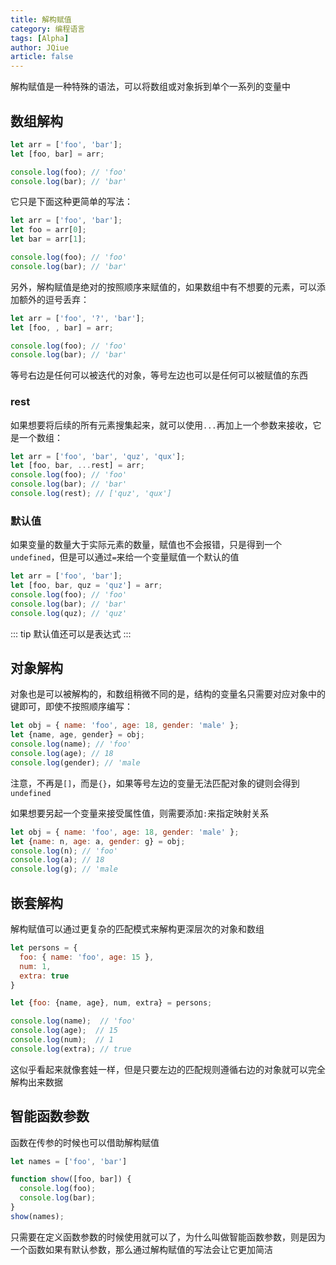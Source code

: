 ```yaml
---
title: 解构赋值
category: 编程语言
tags: [Alpha]
author: JQiue
article: false
---
```


解构赋值是一种特殊的语法，可以将数组或对象拆到单个一系列的变量中

## 数组解构

```js
let arr = ['foo', 'bar'];
let [foo, bar] = arr;

console.log(foo); // 'foo'
console.log(bar); // 'bar'
```

它只是下面这种更简单的写法：

```js
let arr = ['foo', 'bar'];
let foo = arr[0];
let bar = arr[1];

console.log(foo); // 'foo'
console.log(bar); // 'bar'
```

另外，解构赋值是绝对的按照顺序来赋值的，如果数组中有不想要的元素，可以添加额外的逗号丢弃：

```js
let arr = ['foo', '?', 'bar'];
let [foo, , bar] = arr;

console.log(foo); // 'foo'
console.log(bar); // 'bar'
```

等号右边是任何可以被迭代的对象，等号左边也可以是任何可以被赋值的东西

### rest

如果想要将后续的所有元素搜集起来，就可以使用`...`再加上一个参数来接收，它是一个数组：

```js
let arr = ['foo', 'bar', 'quz', 'qux'];
let [foo, bar, ...rest] = arr;
console.log(foo); // 'foo'
console.log(bar); // 'bar'
console.log(rest); // ['quz', 'qux']
```

### 默认值

如果变量的数量大于实际元素的数量，赋值也不会报错，只是得到一个`undefined`，但是可以通过`=`来给一个变量赋值一个默认的值

```js
let arr = ['foo', 'bar'];
let [foo, bar, quz = 'quz'] = arr;
console.log(foo); // 'foo'
console.log(bar); // 'bar'
console.log(quz); // 'quz'
```

::: tip
默认值还可以是表达式
:::

## 对象解构

对象也是可以被解构的，和数组稍微不同的是，结构的变量名只需要对应对象中的键即可，即使不按照顺序编写：

```js
let obj = { name: 'foo', age: 18, gender: 'male' };
let {name, age, gender} = obj;
console.log(name); // 'foo'
console.log(age); // 18
console.log(gender); // 'male
```

注意，不再是`[]`，而是`{}`，如果等号左边的变量无法匹配对象的键则会得到`undefined`

如果想要另起一个变量来接受属性值，则需要添加`:`来指定映射关系

```js
let obj = { name: 'foo', age: 18, gender: 'male' };
let {name: n, age: a, gender: g} = obj;
console.log(n); // 'foo'
console.log(a); // 18
console.log(g); // 'male
```

## 嵌套解构

解构赋值可以通过更复杂的匹配模式来解构更深层次的对象和数组

```js
let persons = {
  foo: { name: 'foo', age: 15 },
  num: 1,
  extra: true
}

let {foo: {name, age}, num, extra} = persons;

console.log(name);  // 'foo'
console.log(age);  // 15
console.log(num);  // 1
console.log(extra); // true
```

这似乎看起来就像套娃一样，但是只要左边的匹配规则遵循右边的对象就可以完全解构出来数据

## 智能函数参数

函数在传参的时候也可以借助解构赋值

```js
let names = ['foo', 'bar']

function show([foo, bar]) {
  console.log(foo);
  console.log(bar);
}
show(names);
```

只需要在定义函数参数的时候使用就可以了，为什么叫做智能函数参数，则是因为一个函数如果有默认参数，那么通过解构赋值的写法会让它更加简洁
